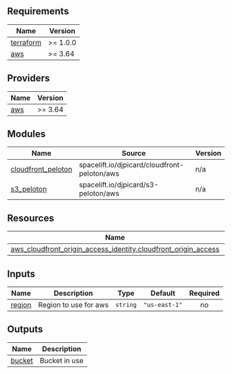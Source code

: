 <!-- BEGINNING OF PRE-COMMIT-TERRAFORM DOCS HOOK -->
## Requirements

| Name | Version |
|------|---------|
| <a name="requirement_terraform"></a> [terraform](#requirement\_terraform) | >= 1.0.0 |
| <a name="requirement_aws"></a> [aws](#requirement\_aws) | >= 3.64 |

## Providers

| Name | Version |
|------|---------|
| <a name="provider_aws"></a> [aws](#provider\_aws) | >= 3.64 |

## Modules

| Name | Source | Version |
|------|--------|---------|
| <a name="module_cloudfront_peloton"></a> [cloudfront\_peloton](#module\_cloudfront\_peloton) | spacelift.io/djpicard/cloudfront-peloton/aws | n/a |
| <a name="module_s3_peloton"></a> [s3\_peloton](#module\_s3\_peloton) | spacelift.io/djpicard/s3-peloton/aws | n/a |

## Resources

| Name | Type |
|------|------|
| [aws_cloudfront_origin_access_identity.cloudfront_origin_access](https://registry.terraform.io/providers/hashicorp/aws/latest/docs/resources/cloudfront_origin_access_identity) | resource |

## Inputs

| Name | Description | Type | Default | Required |
|------|-------------|------|---------|:--------:|
| <a name="input_region"></a> [region](#input\_region) | Region to use for aws | `string` | `"us-east-1"` | no |

## Outputs

| Name | Description |
|------|-------------|
| <a name="output_bucket"></a> [bucket](#output\_bucket) | Bucket in use |
<!-- END OF PRE-COMMIT-TERRAFORM DOCS HOOK -->
